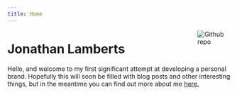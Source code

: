 ```yaml
---
title: Home
--- 
```


[<img src="https://simpleicons.org/icons/github.svg" style="max-width:15%;min-width:40px;float:right;" alt="Github repo" />](https://github.com/jlamberts)

# Jonathan Lamberts
Hello, and welcome to my first significant attempt at developing a personal brand.  Hopefully this will soon be filled with blog posts and other interesting things, but in the meantime you can find out more about me [here.](/about)
